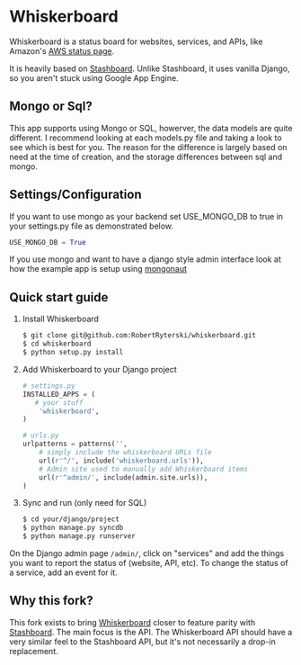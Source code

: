 # Whiskerboard

Whiskerboard is a status board for websites, services, and APIs, like Amazon's
[AWS status page](http://status.aws.amazon.com/).

It is heavily based on [Stashboard](http://www.stashboard.org/). Unlike
Stashboard, it uses vanilla Django, so you aren't stuck using Google App Engine.

## Mongo or Sql?
This app supports using Mongo or SQL, howerver, the data models are quite different.  I recommend looking at each models.py
file and taking a look to see which is best for you.  The reason for the difference is largely based on need at the time
of creation, and the storage differences between sql and mongo.

## Settings/Configuration
If you want to use mongo as your backend set USE_MONGO_DB to true in your settings.py file as demonstrated below.

```python
USE_MONGO_DB = True
```

If you use mongo and want to have a django style admin interface look at how the example app is
setup using [mongonaut](https://github.com/pydanny/django-mongonaut)

## Quick start guide

1. Install Whiskerboard
   ```sh
   $ git clone git@github.com:RobertRyterski/whiskerboard.git
   $ cd whiskerboard
   $ python setup.py install
   ```

2. Add Whiskerboard to your Django project
   ```py
   # settings.py
   INSTALLED_APPS = (
      # your stuff
       'whiskerboard',
   )
   ```
   ```py
   # urls.py
   urlpatterns = patterns('',
       # simply include the whiskerboard URLs file
       url(r'^/', include('whiskerboard.urls')),
       # Admin site used to manually add Whiskerboard items
       url(r'^admin/', include(admin.site.urls)),
   )
   ```

3. Sync and run (only need for SQL)
   ```sh
   $ cd your/django/project
   $ python manage.py syncdb
   $ python manage.py runserver
   ```

On the Django admin page `/admin/`, click on "services" and add the things you
want to report the status of (website, API, etc). To change the status of a
service, add an event for it.


## Why this fork?

This fork exists to bring [Whiskerboard](https://github.com/bfirsh/whiskerboard)
closer to feature parity with [Stashboard](http://www.stashboard.org/). The
main focus is the API. The Whiskerboard API should have a very similar feel
to the Stashboard API, but it's not necessarily a drop-in replacement.
